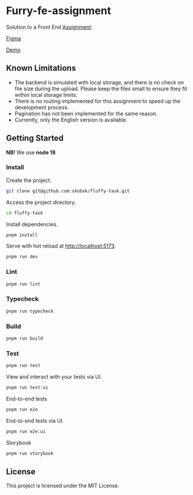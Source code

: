 # Furry-fe-assignment
Solution to a Front End [Assignment](https://github.com/budbee/frontend-assignment): 


[Figma](https://www.figma.com/file/fGxk6D5nNuOadh1lBhEd2O/FurryFirendsFE?type=design&node-id=1%3A3346&t=R1E99VqUuKJZa3Ju-1)

[Demo](https://skobak.github.io/fluffy-task/)

## Known Limitations
- The backend is simulated with local storage, and there is no check on file size during the upload. Please keep the files small to ensure they fit within local storage limits.
- There is no routing implemented for this assignment to speed up the development process.
- Pagination has not been implemented for the same reason.
- Currently, only the English version is available.

## Getting Started

**NB!** We use **node 18**

### Install

Create the project.

```bash
git clone git@github.com:skobak/fluffy-task.git
```

Access the project directory.

```bash
cd fluffy-task
```

Install dependencies.

```bash
pnpm install
```

Serve with hot reload at <http://localhost:5173>.

```bash
pnpm run dev
```

### Lint

```bash
pnpm run lint
```

### Typecheck

```bash
pnpm run typecheck
```

### Build

```bash
pnpm run build
```

### Test

```bash
pnpm run test
```

View and interact with your tests via UI.

```bash
pnpm run test:ui
```

End-to-end tests

```bash
pnpm run e2e
```

End-to-end tests via UI

```bash
pnpm run e2e:ui
```

Storybook

```bash
pnpm run storybook
```


## License

This project is licensed under the MIT License.
